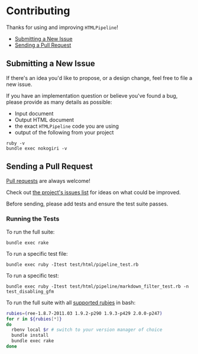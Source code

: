 # Contributing

Thanks for using and improving `HTMLPipeline`!

- [Submitting a New Issue](#submitting-a-new-issue)
- [Sending a Pull Request](#sending-a-pull-request)

## Submitting a New Issue

If there's an idea you'd like to propose, or a design change, feel free to file a new issue.

If you have an implementation question or believe you've found a bug, please provide as many details as possible:

- Input document
- Output HTML document
- the exact `HTMLPipeline` code you are using
- output of the following from your project

```
ruby -v
bundle exec nokogiri -v
```

## Sending a Pull Request

[Pull requests][pr] are always welcome!

Check out [the project's issues list][issues] for ideas on what could be improved.

Before sending, please add tests and ensure the test suite passes.

### Running the Tests

To run the full suite:

  `bundle exec rake`

To run a specific test file:

  `bundle exec ruby -Itest test/html/pipeline_test.rb`

To run a specific test:

  `bundle exec ruby -Itest test/html/pipeline/markdown_filter_test.rb -n test_disabling_gfm`

To run the full suite with all [supported rubies][travisyaml] in bash:

```bash
rubies=(ree-1.8.7-2011.03 1.9.2-p290 1.9.3-p429 2.0.0-p247)
for r in ${rubies[*]}
do
  rbenv local $r # switch to your version manager of choice
  bundle install
  bundle exec rake
done
```

[issues]: https://github.com/jch/html-pipeline/issues
[pr]: https://help.github.com/articles/using-pull-requests
[travisyaml]: https://github.com/jch/html-pipeline/blob/master/.travis.yml
